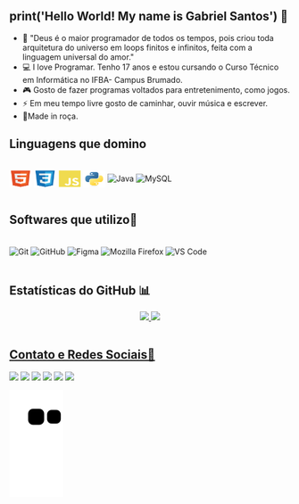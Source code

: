 ## print('Hello World! My name is Gabriel Santos') 👋

- 📂 ⁠"Deus é o maior programador de todos os tempos, pois criou toda arquitetura do universo em loops finitos e infinitos, feita com a linguagem universal do amor."
- 💻 I love Programar. Tenho 17 anos e estou cursando o Curso Técnico em Informática no IFBA- Campus Brumado.
- 🎮 Gosto de fazer programas voltados para entretenimento, como jogos.
- ⚡ Em meu tempo livre gosto de caminhar, ouvir música e escrever.
- 🌿Made in roça.

## Linguagens que domino

<div style="display: inline_block"><br>
  <img align="center" alt="Rafa-HTML" height="30" width="40" src="https://raw.githubusercontent.com/devicons/devicon/master/icons/html5/html5-original.svg">
  
  <img align="center" alt="Rafa-CSS" height="30" width="40" src="https://raw.githubusercontent.com/devicons/devicon/master/icons/css3/css3-original.svg">
  
  <img align="center" alt="Javascript" height="30" width="40" src="https://raw.githubusercontent.com/devicons/devicon/master/icons/javascript/javascript-plain.svg">
    
  <img align="center" alt="Python" height="30" width="40" src="https://raw.githubusercontent.com/devicons/devicon/master/icons/python/python-original.svg">

  <img align="center" alt="Java" height="30" width="40" src="https://cdn.jsdelivr.net/gh/devicons/devicon/icons/java/java-original.svg" />
    
  <img align="center" alt="MySQL" height="30" width="40" src="https://cdn.jsdelivr.net/gh/devicons/devicon/icons/mysql/mysql-plain.svg" /> 

  
</div>
<br>

## Softwares que utilizo💾

<div style="display: inline_block"><br>
  
  <img align="center" alt="Git" height="30" width="40" src="https://cdn.jsdelivr.net/gh/devicons/devicon/icons/git/git-original.svg" />
  
  <img align="center" alt="GitHub" height="30" width="40" src="https://cdn.jsdelivr.net/gh/devicons/devicon/icons/github/github-original.svg" />
          
  <img align="center" alt="Figma" height="30" width="40" src="https://cdn.jsdelivr.net/gh/devicons/devicon/icons/figma/figma-original.svg" />

  <img align="center" alt="Mozilla Firefox" height="30" width="40" src="https://cdn.jsdelivr.net/gh/devicons/devicon/icons/firefox/firefox-plain.svg" />

  <img align="center" alt="VS Code" height="30" width="40" src="https://cdn.jsdelivr.net/gh/devicons/devicon/icons/vscode/vscode-original.svg" />

</div>
<br>

## Estatísticas do GitHub 📊
<div align="center">
  <a href="https://github.com/gabrielss432112">
  <img height="180em" src="https://github-readme-stats.vercel.app/api?username=gabrielss432112&show_icons=true&theme=aura&include_all_commits=true&count_private=true"/>
  <img height="180em" src="https://github-readme-stats.vercel.app/api/top-langs/?username=gabrielss432112&layout=compact&langs_count=7&theme=aura"/>
</div>
<br>

## Contato e Redes Sociais🤳
  
<div> 
    <a href = "mailto:gabrielss432112@gmail.com"><img src="https://img.shields.io/badge/-Gmail-%23333?style=for-the-badge&logo=gmail&logoColor=white" target="_blank"></a>
    <a href="https://instagram.com/gabriel.santos65" target="_blank"><img src="https://img.shields.io/badge/-Instagram-%23E4405F?style=for-the-badge&logo=instagram&logoColor=white" target="_blank"></a>
   <a href="https://www.facebook.com/gabriel5kazekage/" target="_blank"><img src="https://img.shields.io/badge/Facebook-1877F2?style=for-the-badge&logo=facebook&logoColor=white" target="_blank"></a>
  <a href="https://www.linkedin.com/in/gabriel-silva-santos-3869b5247/" target="_blank"><img src="https://img.shields.io/badge/-LinkedIn-%230077B5?style=for-the-badge&logo=linkedin&logoColor=white" target="_blank"></a> 
    <a href="https://t.me/gabriel_ssa" target="_blank"><img src="https://img.shields.io/badge/Telegram-2CA5E0?style=for-the-badge&logo=telegram&logoColor=white" target="_blank"></a>
   <a href="https://discord.gg/W3nb9MQefw" target="_blank"><img src="https://img.shields.io/badge/Discord-7289DA?style=for-the-badge&logo=discord&logoColor=white" target="_blank"></a> 
 
  ![Snake animation](https://github.com/rafaballerini/rafaballerini/blob/output/github-contribution-grid-snake.svg)
 
</div>

 



          
